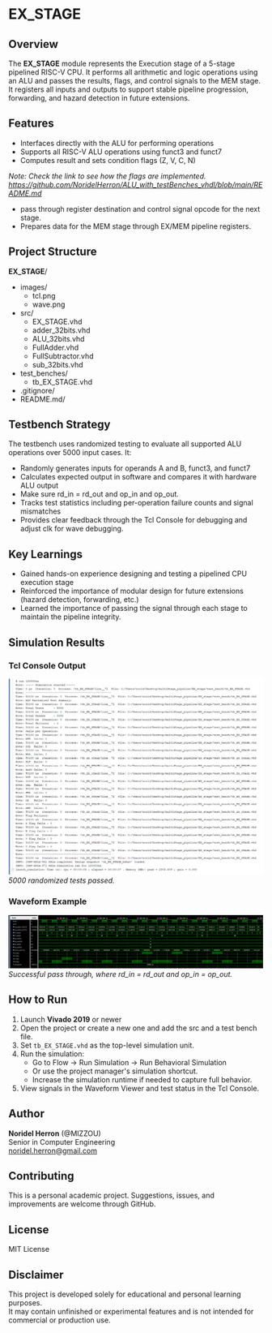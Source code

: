 # EX_STAGE

## Overview
The **EX_STAGE** module represents the Execution stage of a 5-stage pipelined RISC-V CPU. It performs all arithmetic and logic operations using an ALU and passes the results, flags, and control signals to the MEM stage. It registers all inputs and outputs to support stable pipeline progression, forwarding, and hazard detection in future extensions.

## Features
- Interfaces directly with the ALU for performing operations
- Supports all RISC-V ALU operations using funct3 and funct7
- Computes result and sets condition flags (Z, V, C, N)

*Note: Check the link to see how the flags are implemented.
https://github.com/NoridelHerron/ALU_with_testBenches_vhdl/blob/main/README.md*
- pass through register destination and control signal opcode for the next stage.
- Prepares data for the MEM stage through EX/MEM pipeline registers.

## Project Structure
**EX_STAGE**/
- images/
    - tcl.png
    - wave.png
- src/
    - EX_STAGE.vhd
    - adder_32bits.vhd
    - ALU_32bits.vhd
    - FullAdder.vhd
    - FullSubtractor.vhd
    - sub_32bits.vhd
- test_benches/
    - tb_EX_STAGE.vhd
- .gitignore/
- README.md/

## Testbench Strategy
The testbench uses randomized testing to evaluate all supported ALU operations over 5000 input cases. It:
- Randomly generates inputs for operands A and B, funct3, and funct7
- Calculates expected output in software and compares it with hardware ALU output
- Make sure rd_in = rd_out and op_in and op_out.
- Tracks test statistics including per-operation failure counts and signal mismatches
- Provides clear feedback through the Tcl Console for debugging and adjust clk for wave debugging.

## Key Learnings
- Gained hands-on experience designing and testing a pipelined CPU execution stage
- Reinforced the importance of modular design for future extensions (hazard detection, forwarding, etc.)
- Learned the importance of passing the signal through each stage to maintain the pipeline integrity.

## Simulation Results
### Tcl Console Output
![Tcl Output – 5000 Cases](images/tcl.png)  
*5000 randomized tests passed.*
### Waveform Example
![Waveform Example](images/wave.png)   
*Successful pass through, where rd_in = rd_out and op_in = op_out.*

## How to Run
1. Launch **Vivado 2019** or newer
2. Open the project or create a new one and add the src and a test bench file.
3.  Set `tb_EX_STAGE.vhd` as the top-level simulation unit.
4. Run the simulation:
    - Go to Flow → Run Simulation → Run Behavioral Simulation
    - Or use the project manager's simulation shortcut.
    - Increase the simulation runtime if needed to capture full behavior.
5. View signals in the Waveform Viewer and test status in the Tcl Console.

## Author
**Noridel Herron** (@MIZZOU)  
Senior in Computer Engineering  
noridel.herron@gmail.com

## Contributing
This is a personal academic project. Suggestions, issues, and improvements are welcome through GitHub.

## License
MIT License

## Disclaimer
This project is developed solely for educational and personal learning purposes.  
It may contain unfinished or experimental features and is not intended for commercial or production use.
